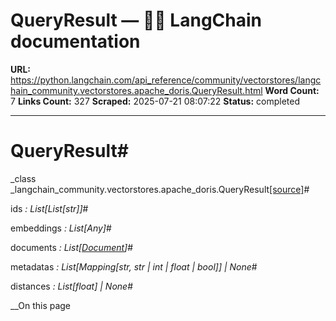 # QueryResult — 🦜🔗 LangChain  documentation

**URL:** https://python.langchain.com/api_reference/community/vectorstores/langchain_community.vectorstores.apache_doris.QueryResult.html
**Word Count:** 7
**Links Count:** 327
**Scraped:** 2025-07-21 08:07:22
**Status:** completed

---

# QueryResult\#

_class _langchain\_community.vectorstores.apache\_doris.QueryResult[\[source\]](https://python.langchain.com/api_reference/_modules/langchain_community/vectorstores/apache_doris.html#QueryResult)\#     

ids _: List\[List\[str\]\]_\#     

embeddings _: List\[Any\]_\#     

documents _: List\[[Document](https://python.langchain.com/api_reference/core/documents/langchain_core.documents.base.Document.html#langchain_core.documents.base.Document "langchain_core.documents.base.Document")\]_\#     

metadatas _: List\[Mapping\[str, str | int | float | bool\]\] | None_\#     

distances _: List\[float\] | None_\#     

__On this page